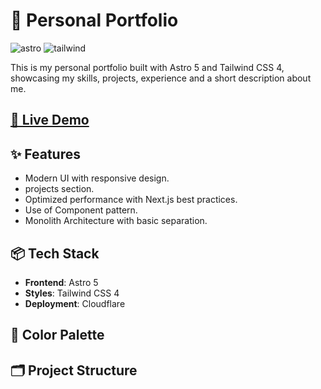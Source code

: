 # 🚀 Personal Portfolio
![astro](https://img.shields.io/badge/Astro-0C1222?style=for-the-badge&logo=astro&logoColor=FDFDFE) ![tailwind](https://img.shields.io/badge/Tailwind_CSS-38B2AC?style=for-the-badge&logo=tailwind-css&logoColor=white)

This is my personal portfolio built with Astro 5 and Tailwind CSS 4, showcasing my skills, projects, experience and a short description about me.

## [🔗 Live Demo](https://gdpp.dev)

## ✨ Features
* Modern UI with responsive design.
* projects section.
* Optimized performance with Next.js best practices.
* Use of Component pattern.
* Monolith Architecture with basic separation.

## 📦 Tech Stack
* **Frontend**: Astro 5
* **Styles**: Tailwind CSS 4
* **Deployment**: Cloudflare

## 🎨 Color Palette

## 🗂 Project Structure

